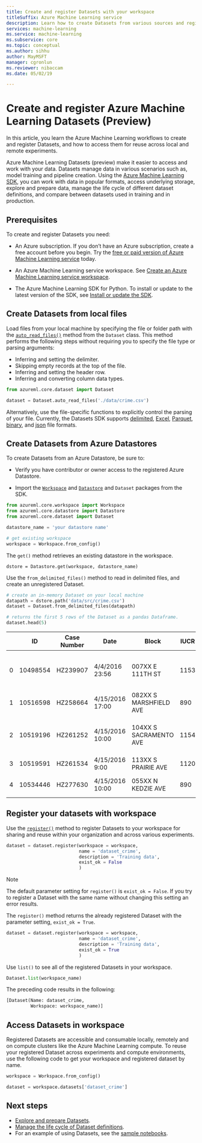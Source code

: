 ```yaml
---
title: Create and register Datasets with your workspace
titleSuffix: Azure Machine Learning service
description: Learn how to create Datasets from various sources and register Datasets with your workspace
services: machine-learning
ms.service: machine-learning
ms.subservice: core
ms.topic: conceptual	
ms.author: sihhu
author: MayMSFT
manager: cgronlun
ms.reviewer: nibaccam
ms.date: 05/02/19

---
```


# Create and register Azure Machine Learning Datasets (Preview)

In this article, you learn the Azure Machine Learning workflows to create and register Datasets, and how to access them for reuse across local and remote experiments.

Azure Machine Learning Datasets (preview) make it easier to access and work with your data. Datasets manage data in various scenarios such as, model training and pipeline creation. Using the [Azure Machine Learning SDK](https://docs.microsoft.com/python/api/overview/azure/ml/intro?view=azure-ml-py), you can work with data in popular formats, access underlying storage, explore and prepare data, manage the life cycle of different dataset definitions, and compare between datasets used in training and in production.

## Prerequisites

To create and register Datasets you need:

* An Azure subscription. If you don’t have an Azure subscription, create a free account before you begin. Try the [free or paid version of Azure Machine Learning service](https://aka.ms/AMLFree) today.

* An Azure Machine Learning service workspace. See [Create an Azure Machine Learning service workspace](https://docs.microsoft.com/azure/machine-learning/service/setup-create-workspace).

* The Azure Machine Learning SDK for Python. To install or update to the latest version of the SDK, see [Install or update the SDK](https://docs.microsoft.com/python/api/overview/azure/ml/install?view=azure-ml-py).

## Create Datasets from local files

Load files from your local machine by specifying the file or folder path with the [`auto_read_files()`](https://docs.microsoft.com/python/api/azureml-core/azureml.core.dataset(class)?view=azure-ml-py#auto-read-files-path--include-path-false-) method from the `Dataset` class.  This method performs the following steps without requiring you to specify the file type or parsing arguments:

* Inferring and setting the delimiter.
* Skipping empty records at the top of the file.
* Inferring and setting the header row.
* Inferring and converting column data types.

```Python
from azureml.core.dataset import Dataset

dataset = Dataset.auto_read_files('./data/crime.csv')
```

Alternatively, use the file-specific functions to explicitly control the parsing of your file. Currently, the Datasets SDK supports [delimited](https://docs.microsoft.com/python/api/azureml-core/azureml.core.dataset.dataset?view=azure-ml-py#from-delimited-files-path--separator------header--promoteheadersbehavior-allfileshavesameheaders--3---encoding--fileencoding-utf8--0---quoting-false--infer-column-types-true--skip-rows-0--skip-mode--skiplinesbehavior-norows--0---comment-none--include-path-false--archive-options-none-), [Excel](https://docs.microsoft.com/python/api/azureml-core/azureml.core.dataset.dataset?view=azure-ml-py#from-excel-files-path--sheet-name-none--use-column-headers-false--skip-rows-0--include-path-false--infer-column-types-true-), [Parquet](https://docs.microsoft.com/python/api/azureml-core/azureml.core.dataset.dataset?view=azure-ml-py#from-parquet-files-path--include-path-false-), [binary](https://docs.microsoft.com/python/api/azureml-core/azureml.core.dataset.dataset?view=azure-ml-py#from-binary-files-path-), and [json](https://docs.microsoft.com/python/api/azureml-core/azureml.core.dataset.dataset?view=azure-ml-py#from-json-files-path--encoding--fileencoding-utf8--0---flatten-nested-arrays-false--include-path-false-) file formats.

## Create Datasets from Azure Datastores

To create Datasets from an Azure Datastore, be sure to:

* Verify you have contributor or owner access to the registered Azure Datastore.

* Import the [`Workspace`](https://docs.microsoft.com/python/api/azureml-core/azureml.core.workspace.workspace?view=azure-ml-py) and [`Datastore`](https://docs.microsoft.com/python/api/azureml-core/azureml.core.datastore(class)?view=azure-ml-py#definition) and `Dataset` packages from the SDK.

```Python
from azureml.core.workspace import Workspace
from azureml.core.datastore import Datastore
from azureml.core.dataset import Dataset

datastore_name = 'your datastore name'

# get existing workspace
workspace = Workspace.from_config()
```

 The `get()` method retrieves an existing datastore in the workspace.

```
dstore = Datastore.get(workspace, datastore_name)
```

Use the `from_delimited_files()` method to read in delimited files, and create an unregistered Dataset.

```Python
# create an in-memory Dataset on your local machine
datapath = dstore.path('data/src/crime.csv')
dataset = Dataset.from_delimited_files(datapath)

# returns the first 5 rows of the Dataset as a pandas Dataframe.
dataset.head(5)
```

||ID|Case Number|Date|Block|IUCR|Primary Type|Description|Location Description|Arrest|Domestic|...|Ward|Community Area|FBI Code|X Coordinate|Y Coordinate|Year|Updated On|Latitude|Longitude|Location|
|--|--|---|---|---|---|----|------|-------|------|-----|---|----|----|-----|-----|------|----|-----|----|----|-----
|0|10498554|HZ239907|4/4/2016 23:56|007XX E 111TH ST|1153|DECEPTIVE PRACTICE|FINANCIAL IDENTITY THEFT OVER $ 300|OTHER|FALSE|FALSE|...|9|50|11|1183356|1831503|2016|5/11/2016 15:48|41.69283384|-87.60431945|(41.692833841, -87.60431945)|
1|10516598|HZ258664|4/15/2016 17:00|082XX S MARSHFIELD AVE|890|THEFT| FROM BUILDING|RESIDENCE|FALSE|FALSE|...|21|71|6|1166776|1850053|2016|5/12/2016 15:48|41.74410697|-87.66449429|(41.744106973, -87.664494285)
2|10519196|HZ261252|4/15/2016 10:00|104XX S SACRAMENTO AVE|1154|DECEPTIVE PRACTICE|FINANCIAL IDENTITY THEFT $300 AND UNDER|RESIDENCE|FALSE|FALSE|...|19|74|11|||2016|5/12/2016 15:50
3|10519591|HZ261534|4/15/2016 9:00|113XX S PRAIRIE AVE|1120|DECEPTIVE PRACTICE|FORGERY|RESIDENCE|FALSE|FALSE|...|9|49|10|||2016|5/13/2016 15:51
4|10534446|HZ277630|4/15/2016 10:00|055XX N KEDZIE AVE|890|THEFT|FROM BUILDING|SCHOOL, PUBLIC, BUILDING|FALSE|FALSE|...|40|13|6|||2016|5/25/2016 15:59|

## Register your datasets with workspace

Use the [`register()`](https://docs.microsoft.com/python/api/azureml-core/azureml.core.dataset.dataset?view=azure-ml-py#register-workspace--name--description-none--tags-none--visible-true--exist-ok-false--update-if-exist-false-) method to register Datasets to your workspace for sharing and reuse within your organization and across various experiments.

```Python
dataset = dataset.register(workspace = workspace,
                           name = 'dataset_crime',
                           description = 'Training data',
                           exist_ok = False
                           )
```

>[!NOTE]
> The default parameter setting for `register()` is `exist_ok = False`. If you try to register a Dataset with the same name without changing this setting an error results.

The `register()` method returns the already registered Dataset with the parameter setting, `exist_ok = True`.

```Python
dataset = dataset.register(workspace = workspace,
                           name = 'dataset_crime',
                           description = 'Training data',
                           exist_ok = True
                           )
```

Use `list()` to see all of the registered Datasets in your workspace.

```Python
Dataset.list(workspace_name)
```

The preceding code results in the following:

```Python
[Dataset(Name: dataset_crime,
         Workspace: workspace_name)]
```

## Access Datasets in workspace

Registered Datasets are accessible and consumable locally, remotely and on compute clusters like the Azure Machine Learning compute. To reuse your registered Dataset across experiments and compute environments, use the following code to get your workspace and registered dataset by name.

```Python
workspace = Workspace.from_config()

dataset = workspace.datasets['dataset_crime']
```

## Next steps

* [Explore and prepare Datasets](how-to-explore-prepare-data.md).
* [Manage the life cycle of Dataset definitions](how-to-manage-dataset-definitions.md).
* For an example of using Datasets, see the [sample notebooks](https://aka.ms/dataset-tutorial).
